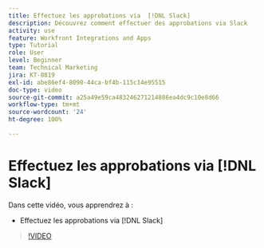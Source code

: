 ```yaml
---
title: Effectuez les approbations via  [!DNL Slack]
description: Découvrez comment effectuer des approbations via Slack
activity: use
feature: Workfront Integrations and Apps
type: Tutorial
role: User
level: Beginner
team: Technical Marketing
jira: KT-8819
exl-id: abe86ef4-8090-44ca-bf4b-115c14e95515
doc-type: video
source-git-commit: a25a49e59ca483246271214886ea4dc9c10e8d66
workflow-type: tm+mt
source-wordcount: '24'
ht-degree: 100%

---
```


# Effectuez les approbations via [!DNL Slack]

Dans cette vidéo, vous apprendrez à :

* Effectuez les approbations via [!DNL Slack]

>[!VIDEO](https://video.tv.adobe.com/v/335119/?quality=12&learn=on)
